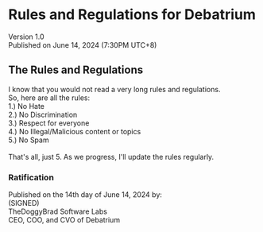 # Rules and Regulations for Debatrium
Version 1.0<br>
Published on June 14, 2024 (7:30PM UTC+8)


## The Rules and Regulations
I know that you would not read a very long rules and regulations.<br>
So, here are all the rules:<br>
1.) No Hate<br>
2.) No Discrimination<br>
3.) Respect for everyone<br>
4.) No Illegal/Malicious content or topics<br>
5.) No Spam<br><br>
That's all, just 5. As we progress, I'll update the rules regularly.

### Ratification
Published on the 14th day of June 14, 2024 by:<br>
(SIGNED)<br>
TheDoggyBrad Software Labs<br>
CEO, COO, and CVO of Debatrium
